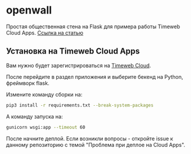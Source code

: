 # openwall
Простая общественная стена на Flask для примера работы Timeweb Cloud Apps. [Ссылка на статью](https://habr.com/ru/companies/timeweb/articles/812413/)

## Установка на Timeweb Cloud Apps
Вам нужно будет зарегистрироваться на [Timeweb Cloud](https://timeweb.cloud/services/vds-vps).

После перейдите в раздел приложения и выберите бекенд на Python, фреймворк flask.

Измените команду сборки на:

```bash
pip3 install -r requirements.txt --break-system-packages
```

А команду запуска на:

```bash
gunicorn wsgi:app --timeout 60
```

После начните деплой. Если возникли вопросы - откройте issue к данному репозиторию с темой "Проблема при деплое на Cloud Apps".
